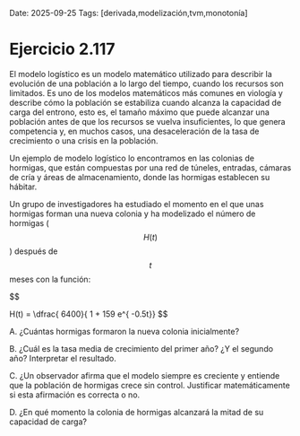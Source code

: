 Date: 2025-09-25
Tags: [derivada,modelización,tvm,monotonía]

# Ejercicio 2.117

 
El modelo logístico es un modelo matemático utilizado para describir la evolución de una población a lo largo del tiempo, cuando los recursos son limitados. Es uno de los modelos matemáticos más comunes en viología y describe cómo la población se estabiliza cuando alcanza la capacidad de carga del entrono, esto es, el tamaño máximo que puede alcanzar una población antes de que los recursos se vuelva insuficientes, lo que genera competencia y, en muchos casos, una desaceleración de la tasa de crecimiento o una crisis en la población.

Un ejemplo de modelo logístico lo encontramos en las colonias de hormigas, que están compuestas por una red de túneles, entradas, cámaras de cría y áreas de almacenamiento, donde las hormigas establecen su hábitar.

Un grupo de investigadores ha estudiado el momento en el que unas hormigas forman una nueva colonia y ha modelizado el número de hormigas ( $$ H(t)$$  ) después de  $$ t$$   meses con la función:

$$
 
H(t) = \dfrac{ 6400}{ 1 + 159 e^{ -0.5t}}
$$

A.    ¿Cuántas hormigas formaron la nueva colonia inicialmente?

B.    ¿Cuál es la tasa media de crecimiento del primer año? ¿Y el segundo año? Interpretar el resultado.

C.    ¿Un observador afirma que el modelo siempre es creciente y entiende que la población de hormigas crece sin control. Justificar matemáticamente si esta afirmación es correcta o no.

D.    ¿En qué momento la colonia de hormigas alcanzará la mitad de su capacidad de carga?

